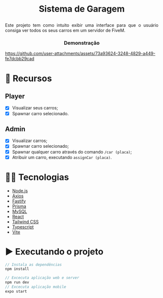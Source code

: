 # <p align="center">Sistema de Garagem</p>

<p align="justify">Este projeto tem como intuito exibir uma interface para que o usuário consiga ver todos os seus carros em um servidor de FiveM.</p>

### <p align="center">Demonstração</p>
https://github.com/user-attachments/assets/73a93624-3248-4829-a449-fe7dcbb29cad

# :pushpin: Recursos

## Player
- [x] Visualizar seus carros;
- [x] Spawnar carro selecionado.

## Admin
- [x] Visualizar carros;
- [x] Spawnar carro selecionado;
- [x] Spawnar qualquer carro através do comando `/car (placa)`;
- [x] Atribuir um carro, executando `assignCar (placa)`.
 
# 👨‍💻 Tecnologias

- [Node.js](https://nodejs.org/en/)
- [Axios](https://axios-http.com/docs/intro)
- [Fastify](https://fastify.dev/)
- [Prisma](https://www.prisma.io/)
- [MySQL](https://www.mysql.com/)
- [React](https://pt-br.reactjs.org/)
- [Tailwind CSS](https://tailwindcss.com/)
- [Typescript](https://www.typescriptlang.org/)
- [Vite](https://vitejs.dev/) 


# ▶️ Executando o projeto
```js
// Instala as dependências
npm install

// Excecuta aplicação web e server
npm run dev
// Excecuta aplicação mobile
expo start
```